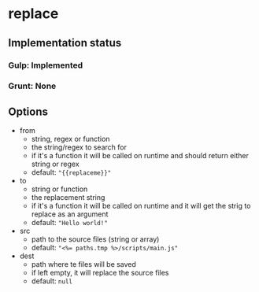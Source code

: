 # replace

## Implementation status

### Gulp: Implemented
### Grunt: None

## Options

  * from
    * string, regex or function
    * the string/regex to search for
    * if it's a function it will be called on runtime and should return either string or regex
    * default: ``"{{replaceme}}"``
  * to
    * string or function
    * the replacement string
    * if it's a function it will be called on runtime and it will get the strig to replace as an argument
    * default: ``"Hello world!"``
  * src
    * path to the source files (string or array)
    * default: ``"<%= paths.tmp %>/scripts/main.js"``
  * dest
    * path where te files will be saved
    * if left empty, it will replace the source files
    * default: ``null``
